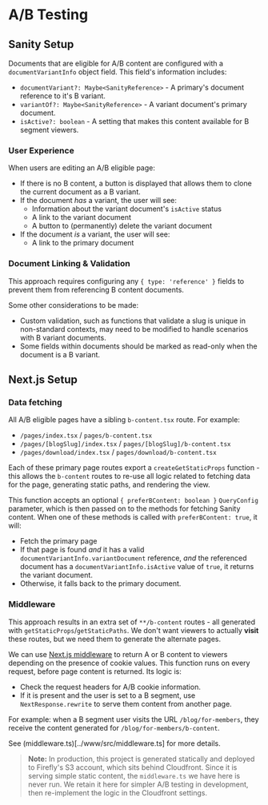 # A/B Testing

## Sanity Setup

Documents that are eligible for A/B content are configured with a `documentVariantInfo` object field. This field's information includes:

- `documentVariant?: Maybe<SanityReference>` - A primary's document reference to it's B variant.
- `variantOf?: Maybe<SanityReference>` - A variant document's primary document.
- `isActive?: boolean` - A setting that makes this content available for B segment viewers.

### User Experience

When users are editing an A/B eligible page:

- If there is no B content, a button is displayed that allows them to clone the current document as a B variant.
- If the document _has_ a variant, the user will see:
  - Information about the variant document's `isActive` status
  - A link to the variant document
  - A button to (permanently) delete the variant document
- If the document _is_ a variant, the user will see:
  - A link to the primary document

### Document Linking & Validation

This approach requires configuring any `{ type: 'reference' }` fields to prevent them from referencing B content documents.

Some other considerations to be made:

- Custom validation, such as functions that validate a slug is unique in non-standard contexts, may need to be modified to handle scenarios with B variant documents.
- Some fields within documents should be marked as read-only when the document is a B variant.

## Next.js Setup

### Data fetching

All A/B eligible pages have a sibling `b-content.tsx` route. For example:

- `/pages/index.tsx` / `pages/b-content.tsx`
- `/pages/[blogSlug]/index.tsx` / `pages/[blogSlug]/b-content.tsx`
- `/pages/download/index.tsx` / `pages/download/b-content.tsx`

Each of these primary page routes export a `createGetStaticProps` function - this allows the `b-content` routes to re-use all logic related to fetching data for the page, generating static paths, and rendering the view.

This function accepts an optional `{ preferBContent: boolean }` `QueryConfig` parameter, which is then passed on to the methods for fetching Sanity content. When one of these methods is called with `preferBContent: true`, it will:

- Fetch the primary page
- If that page is found _and_ it has a valid `documentVariantInfo.variantDocument` reference, _and_ the referenced document has a `documentVariantInfo.isActive` value of `true`, it returns the variant document.
- Otherwise, it falls back to the primary document.

### Middleware

This approach results in an extra set of `**/b-content` routes - all generated with `getStaticProps`/`getStaticPaths`. We don't want viewers to actually **visit** these routes, but we need them to generate the alternate pages.

We can use [Next.js middleware](https://nextjs.org/docs/pages/building-your-application/routing/middleware) to return A or B content to viewers depending on the presence of cookie values. This function runs on every request, before page content is returned. Its logic is:

- Check the request headers for A/B cookie information.
- If it is present and the user is set to a B segment, use `NextResponse.rewrite` to serve them content from another page.

For example: when a B segment user visits the URL `/blog/for-members`, they receive the content generated for `/blog/for-members/b-content`.

See (middleware.ts)[../www/src/middleware.ts] for more details.

> **Note:** In production, this project is generated statically and deployed to Firefly's S3 account, which sits behind Cloudfront. Since it is serving simple static content, the `middleware.ts` we have here is never run. We retain it here for simpler A/B testing in development, then re-implement the logic in the Cloudfront settings.
